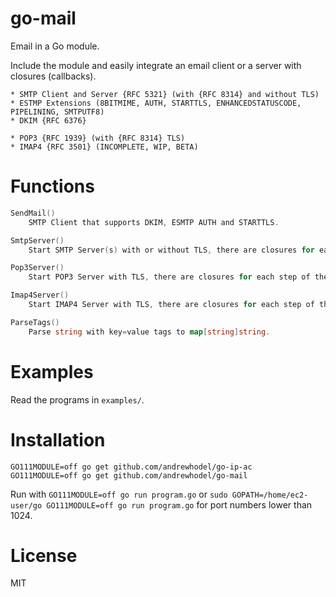 # go-mail

Email in a Go module.

Include the module and easily integrate an email client or a server with closures (callbacks).

```
* SMTP Client and Server {RFC 5321} (with {RFC 8314} and without TLS)
* ESTMP Extensions (8BITMIME, AUTH, STARTTLS, ENHANCEDSTATUSCODE, PIPELINING, SMTPUTF8)
* DKIM {RFC 6376}

* POP3 {RFC 1939} (with {RFC 8314} TLS)
* IMAP4 {RFC 3501} (INCOMPLETE, WIP, BETA)
```

# Functions

```go
SendMail()
	SMTP Client that supports DKIM, ESMTP AUTH and STARTTLS.

SmtpServer()
	Start SMTP Server(s) with or without TLS, there are closures for each step of the SMTP process.

Pop3Server()
	Start POP3 Server with TLS, there are closures for each step of the POP3 process.

Imap4Server()
	Start IMAP4 Server with TLS, there are closures for each step of the IMAP4 process.

ParseTags()
	Parse string with key=value tags to map[string]string.
```

# Examples

Read the programs in `examples/`.

# Installation

```
GO111MODULE=off go get github.com/andrewhodel/go-ip-ac
GO111MODULE=off go get github.com/andrewhodel/go-mail
```

Run with `GO111MODULE=off go run program.go` or `sudo GOPATH=/home/ec2-user/go GO111MODULE=off go run program.go` for port numbers lower than 1024.

# License

MIT
